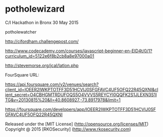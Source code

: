 # potholewizard
C/I Hackathon in Bronx 30 May 2015

potholewatcher

http://cifordham.challengepost.com/

http://www.codecademy.com/courses/javascript-beginner-en-EID4t/0/1?curriculum_id=5122e6f8b2cb8a8e97000a01

http://stevemorse.org/jcal/latlon.php

FourSquare URL:

https://api.foursquare.com/v2/venues/search?client_id=IOEER2IWKPTOTFF3D51HCVIJ0SFGFAVC4UF5OFQ22R45QXNI&client_secret=O4CBHGMTRDUFOQS5O4VVVS5REYCYI0QQFK2S1JLEXN3S1ITG&v=20130815%20&ll=40.8608927,-73.8917978&limit=1

https://foursquare.com/developers/app/IOEER2IWKPTOTFF3D51HCVIJ0SFGFAVC4UF5OFQ22R45QXNI

Released under the [MIT License] (http://opensource.org/licenses/MIT)
Copyright @ 2015 [RKOSecurity] (http://www.rkosecurity.com)
